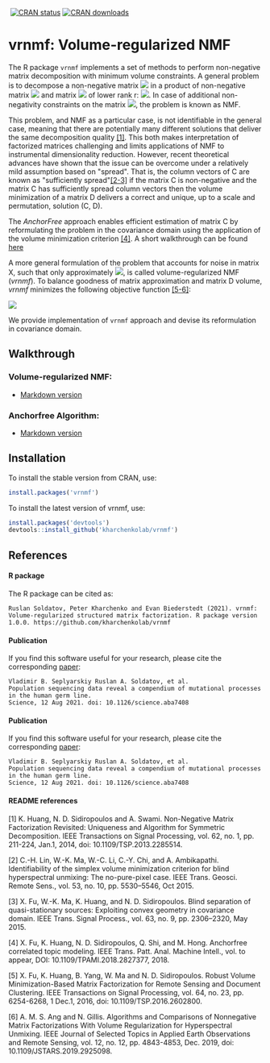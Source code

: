[![<kharchenkolab>](https://circleci.com/gh/kharchenkolab/vrnmf.svg?style=svg)](https://app.circleci.com/pipelines/github/kharchenkolab/vrnmf)
[![CRAN status](https://www.r-pkg.org/badges/version/vrnmf)](https://cran.r-project.org/package=vrnmf)
[![CRAN downloads](https://cranlogs.r-pkg.org/badges/vrnmf)](https://cran.r-project.org/package=vrnmf)
  
# vrnmf: Volume-regularized NMF

The R package `vrnmf` implements a set of methods to perform non-negative matrix decomposition with minimum volume constraints. A general problem is to decompose a non-negative matrix <img src="https://render.githubusercontent.com/render/math?math=X_{nm}"> in a product of non-negative matrix <img src="https://render.githubusercontent.com/render/math?math=C_{nr}"> and matrix <img src="https://render.githubusercontent.com/render/math?math=D_{rm}"> of lower rank r: <img src="https://render.githubusercontent.com/render/math?math=X = C\cdot D">. In case of additional non-negativity constraints on the matrix <img src="https://render.githubusercontent.com/render/math?math=D">, the problem is known as NMF. 

This problem, and NMF as a particular case, is not identifiable in the general case, meaning that there are potentially many different solutions that deliver the same decomposition quality [[1]](#1). This both makes interpretation of factorized matrices challenging and limits applications of NMF to instrumental dimensionality reduction. However, recent theoretical advances have shown that the issue can be overcome under a relatively mild assumption based on "spread". That is, the column vectors of C are known as "sufficiently spread"[[2-3]](#2) if the matrix C is non-negative and the matrix C has sufficiently spread column vectors then the volume minimization of a matrix D delivers a correct and unique, up to a scale and permutation, solution (C, D). 

The _AnchorFree_ approach enables efficient estimation of matrix C by reformulating the problem in the covariance domain using the application of the volume minimization criterion [[4]](#4). A short walkthrough can be found [here](https://github.com/kharchenkolab/vrnmf/blob/master/doc/volume_regularized_NMF.md)

A more general formulation of the problem that accounts for noise in matrix X, such that only approximately <img src="https://render.githubusercontent.com/render/math?math=X \approx CD">, is called volume-regularized NMF (_vrnmf_). To balance goodness of matrix approximation and matrix D volume, _vrnmf_ minimizes the following objective function [[5-6]](#2):

<img src="https://render.githubusercontent.com/render/math?math=F = \| X-CD \|_{F}^{2} %2B \lambda \cdot Vol(D)"> 

We provide implementation of `vrnmf` approach and devise its reformulation in covariance domain.




## Walkthrough

### Volume-regularized NMF:

* [Markdown version](https://github.com/kharchenkolab/vrnmf/blob/master/doc/AnchorVolume.md)

### Anchorfree Algorithm:

* [Markdown version](https://github.com/kharchenkolab/vrnmf/blob/master/doc/volume_regularized_NMF.md)


## Installation 


To install the stable version from CRAN, use:

```R
install.packages('vrnmf')
```


To install the latest version of vrnmf, use:

```R
install.packages('devtools')
devtools::install_github('kharchenkolab/vrnmf')
```


## References

#### R package

The R package can be cited as:

```
Ruslan Soldatov, Peter Kharchenko and Evan Biederstedt (2021). vrnmf:
Volume-regularized structured matrix factorization. R package version
1.0.0. https://github.com/kharchenkolab/vrnmf
```

#### Publication

If you find this software useful for your research, please cite the corresponding [paper](https://science.sciencemag.org/content/early/2021/08/11/science.aba7408):

```
Vladimir B. Seplyarskiy Ruslan A. Soldatov, et al. 
Population sequencing data reveal a compendium of mutational processes in the human germ line.
Science, 12 Aug 2021. doi: 10.1126/science.aba7408
```

#### Publication

If you find this software useful for your research, please cite the corresponding [paper](https://science.sciencemag.org/content/early/2021/08/11/science.aba7408):

```
Vladimir B. Seplyarskiy Ruslan A. Soldatov, et al. 
Population sequencing data reveal a compendium of mutational processes in the human germ line.
Science, 12 Aug 2021. doi: 10.1126/science.aba7408
```
#### README references

<a id="1">[1]</a> 
K. Huang, N. D. Sidiropoulos and A. Swami.
Non-Negative Matrix Factorization Revisited: Uniqueness and Algorithm for Symmetric Decomposition.
IEEE Transactions on Signal Processing, vol. 62, no. 1, pp. 211-224, Jan.1, 2014, doi: 10.1109/TSP.2013.2285514.

<a id="2">[2]</a> 
C.-H. Lin, W.-K. Ma, W.-C. Li, C.-Y. Chi, and A. Ambikapathi.
Identifiability of the simplex volume minimization criterion for blind hyperspectral unmixing: The no-pure-pixel case.
IEEE Trans. Geosci.
Remote Sens.,  vol. 53, no. 10, pp. 5530–5546, Oct 2015.

<a id="3">[3]</a> 
X. Fu, W.-K. Ma, K. Huang, and N. D. Sidiropoulos.
Blind separation of quasi-stationary sources: Exploiting convex geometry in covariance domain.
IEEE Trans. Signal Process., vol. 63, no. 9, pp. 2306–2320, May 2015.

<a id="4">[4]</a> 
X. Fu, K. Huang, N. D. Sidiropoulos, Q. Shi, and M. Hong.
Anchorfree correlated topic modeling.
IEEE Trans. Patt. Anal. Machine Intell., vol. to appear, DOI: 10.1109/TPAMI.2018.2827377, 2018.

<a id="5">[5]</a> 
X. Fu, K. Huang, B. Yang, W. Ma and N. D. Sidiropoulos.
Robust Volume Minimization-Based Matrix Factorization for Remote Sensing and Document Clustering.
IEEE Transactions on Signal Processing, vol. 64, no. 23, pp. 6254-6268, 1 Dec.1, 2016, doi: 10.1109/TSP.2016.2602800.

<a id="6">[6]</a> 
A. M. S. Ang and N. Gillis.
Algorithms and Comparisons of Nonnegative Matrix Factorizations With Volume Regularization for Hyperspectral Unmixing.
IEEE Journal of Selected Topics in Applied Earth Observations and Remote Sensing, vol. 12, no. 12, pp. 4843-4853, Dec. 2019, doi: 10.1109/JSTARS.2019.2925098.
